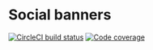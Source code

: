 # Social banners

[![CircleCI build status](https://circleci.com/gh/canonical-web-and-design/social-banners.svg?style=shield)](https://circleci.com/gh/canonical-web-and-design/social-banners) [![Code coverage](https://codecov.io/gh/canonical-web-and-design/social-banners/branch/master/graph/badge.svg)](https://codecov.io/gh/canonical-web-and-design/social-banners)
